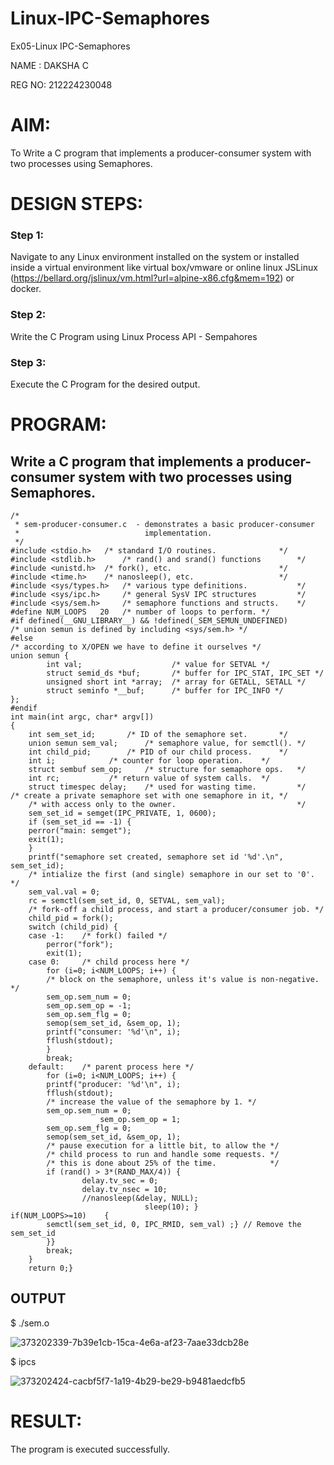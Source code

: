 # Linux-IPC-Semaphores
Ex05-Linux IPC-Semaphores

NAME : DAKSHA C

REG NO: 212224230048

# AIM:
To Write a C program that implements a producer-consumer system with two processes using Semaphores.

# DESIGN STEPS:

### Step 1:

Navigate to any Linux environment installed on the system or installed inside a virtual environment like virtual box/vmware or online linux JSLinux (https://bellard.org/jslinux/vm.html?url=alpine-x86.cfg&mem=192) or docker.

### Step 2:

Write the C Program using Linux Process API - Sempahores

### Step 3:

Execute the C Program for the desired output. 

# PROGRAM:

## Write a C program that implements a producer-consumer system with two processes using Semaphores.

    /*
     * sem-producer-consumer.c  - demonstrates a basic producer-consumer
     *                            implementation.
     */
    #include <stdio.h>	 /* standard I/O routines.              */
    #include <stdlib.h>      /* rand() and srand() functions        */
    #include <unistd.h>	 /* fork(), etc.                        */
    #include <time.h>	 /* nanosleep(), etc.                   */
    #include <sys/types.h>   /* various type definitions.           */
    #include <sys/ipc.h>     /* general SysV IPC structures         */
    #include <sys/sem.h>	 /* semaphore functions and structs.    */
    #define NUM_LOOPS	20	 /* number of loops to perform. */
    #if defined(__GNU_LIBRARY__) && !defined(_SEM_SEMUN_UNDEFINED)
    /* union semun is defined by including <sys/sem.h> */
    #else
    /* according to X/OPEN we have to define it ourselves */
    union semun {
            int val;                    /* value for SETVAL */
            struct semid_ds *buf;       /* buffer for IPC_STAT, IPC_SET */
            unsigned short int *array;  /* array for GETALL, SETALL */
            struct seminfo *__buf;      /* buffer for IPC_INFO */
    };
    #endif
    int main(int argc, char* argv[])
    {
        int sem_set_id;	      /* ID of the semaphore set.       */
        union semun sem_val;      /* semaphore value, for semctl(). */
        int child_pid;	      /* PID of our child process.      */
        int i;		      /* counter for loop operation.    */
        struct sembuf sem_op;     /* structure for semaphore ops.   */
        int rc;		      /* return value of system calls.  */
        struct timespec delay;    /* used for wasting time.         */
    /* create a private semaphore set with one semaphore in it, */
        /* with access only to the owner.                           */
        sem_set_id = semget(IPC_PRIVATE, 1, 0600);
        if (sem_set_id == -1) {
    	perror("main: semget");
    	exit(1);
        }
        printf("semaphore set created, semaphore set id '%d'.\n", sem_set_id);
        /* intialize the first (and single) semaphore in our set to '0'. */
        sem_val.val = 0;
        rc = semctl(sem_set_id, 0, SETVAL, sem_val);
        /* fork-off a child process, and start a producer/consumer job. */
        child_pid = fork();
        switch (child_pid) {
    	case -1:	/* fork() failed */
    	    perror("fork");
    	    exit(1);
    	case 0:		/* child process here */
    	    for (i=0; i<NUM_LOOPS; i++) {
    		/* block on the semaphore, unless it's value is non-negative. */
    		sem_op.sem_num = 0;
    		sem_op.sem_op = -1;
    		sem_op.sem_flg = 0;
    		semop(sem_set_id, &sem_op, 1);
    		printf("consumer: '%d'\n", i);
    		fflush(stdout);
    	    }
    	    break;
    	default:	/* parent process here */
    	    for (i=0; i<NUM_LOOPS; i++) {
    		printf("producer: '%d'\n", i);
    		fflush(stdout);
    		/* increase the value of the semaphore by 1. */
    		sem_op.sem_num = 0;
    					sem_op.sem_op = 1;
    		sem_op.sem_flg = 0;
    		semop(sem_set_id, &sem_op, 1);
    		/* pause execution for a little bit, to allow the */
    		/* child process to run and handle some requests. */
    		/* this is done about 25% of the time.            */
    		if (rand() > 3*(RAND_MAX/4)) {
    	    	    delay.tv_sec = 0;
    	    	    delay.tv_nsec = 10;
    	    	    //nanosleep(&delay, NULL);
    		                      sleep(10); }
    if(NUM_LOOPS>=10)    {
    	    semctl(sem_set_id, 0, IPC_RMID, sem_val) ;} // Remove the sem_set_id
    	    }}
    	    break;
        }
        return 0;}


## OUTPUT

$ ./sem.o 

![373202339-7b39e1cb-15ca-4e6a-af23-7aae33dcb28e](https://github.com/user-attachments/assets/92e950a3-5833-4159-847f-013208aed8f8)


$ ipcs


![373202424-cacbf5f7-1a19-4b29-be29-b9481aedcfb5](https://github.com/user-attachments/assets/cc87cbbc-a25e-4210-af3e-f5dc4bcc1f13)



# RESULT:
The program is executed successfully.
